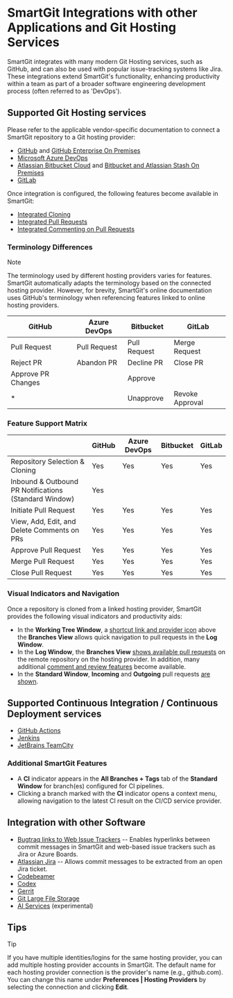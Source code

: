 # SmartGit Integrations with other Applications and Git Hosting Services

SmartGit integrates with many modern Git Hosting services, such as GitHub, and can also be used with popular issue-tracking systems like Jira.
These integrations extend SmartGit's functionality, enhancing productivity within a team as part of a broader software engineering development process (often referred to as 'DevOps').

## Supported Git Hosting services

Please refer to the applicable vendor-specific documentation to connect a SmartGit repository to a Git hosting provider:

- [GitHub](GitHub-integration.md) and [GitHub Enterprise On Premises](GitHub-Enterprise-Integration.md)
- [Microsoft Azure DevOps](Azure-DevOps.md)
- [Atlassian Bitbucket Cloud](Bitbucket-integration.md) and [Bitbucket and Atlassian Stash On Premises](BitBucket-Server-Atlassian-Stash-integration.md)
- [GitLab](GitLab.md)

Once integration is configured, the following features become available in SmartGit:

- [Integrated Cloning](Integrated-Cloning.md)
- [Integrated Pull Requests](Integrated-PullRequests.md)
- [Integrated Commenting on Pull Requests](Integrated-PullRequest-Comments.md)


### Terminology Differences

> [!NOTE]
> The terminology used by different hosting providers varies for features.
> SmartGit automatically adapts the terminology based on the connected hosting provider.
> However, for brevity, SmartGit's online documentation uses GitHub's terminology when referencing features linked to online hosting providers.

| GitHub             | Azure DevOps | Bitbucket    | GitLab          |
| ------------------ | ------------ |------------- | --------------- |
| Pull Request       | Pull Request | Pull Request | Merge Request   |
| Reject PR          | Abandon PR   | Decline PR   | Close PR        |
| Approve PR Changes |              | Approve      |                 |
| *                  |              | Unapprove    | Revoke Approval |


### Feature Support Matrix

|                                                        | GitHub | Azure DevOps | Bitbucket | GitLab    |
| ------------------------------------------------------ | ------ | ------------ |---------- |---------- |
| Repository Selection & Cloning                         |   Yes  |     Yes      |     Yes   |     Yes   |
| Inbound & Outbound PR Notifications (Standard Window)  |   Yes  |              |           |           |
| Initiate Pull Request                                  |   Yes  |     Yes      |     Yes   |     Yes   |
| View, Add, Edit, and Delete Comments on PRs            |   Yes  |     Yes      |     Yes   |     Yes   |
| Approve Pull Request                                   |   Yes  |     Yes      |     Yes   |     Yes   |
| Merge Pull Request                                     |   Yes  |     Yes      |     Yes   |     Yes   |
| Close Pull Request                                     |   Yes  |     Yes      |     Yes   |     Yes   |


### Visual Indicators and Navigation
Once a repository is cloned from a linked hosting provider, SmartGit provides the following visual indicators and productivity aids:
- In the **Working Tree Window**, a [shortcut link and provider icon](Integrated-PullRequests.md#additional-pr-features-in-the-working-tree-window) above the **Branches View** allows quick navigation to pull requests in the **Log Window**.
- In the **Log Window**, the **Branches View** [shows available pull requests](Integrated-PullRequests.md#additional-pr-features-in-the-log-window) on the remote repository on the hosting provider.
  In addition, many additional [comment and review features](Integrated-PullRequest-Comments.md) become available.
- In the **Standard Window**, **Incoming** and **Outgoing** pull requests [are shown](Integrated-PullRequests.md#additional-pr-features-in-the-standard-window-currently-available-for-github-only).

## Supported Continuous Integration / Continuous Deployment services
- [GitHub Actions](GitHub-Actions.md)
- [Jenkins](Jenkins.md)
- [JetBrains TeamCity](TeamCity.md)

### Additional SmartGit Features
- A **CI** indicator appears in the **All Branches + Tags** tab of the **Standard Window** for branch(es) configured for CI pipelines.
- Clicking a branch marked with the **CI** indicator opens a context menu, allowing navigation to the latest CI result on the CI/CD service provider.

## Integration with other Software
- [Bugtraq links to Web Issue Trackers](Bugtraq-links-to-issue-trackers.md) -- Enables hyperlinks between commit messages in SmartGit and web-based issue trackers such as Jira or Azure Boards.
- [Atlassian Jira](JIRA.md) -- Allows commit messages to be extracted from an open Jira ticket.
- [Codebeamer](Codebeamer.md)
- [Codex](Codex.md)
- [Gerrit](Gerrit.md)
- [Git Large File Storage](Git-LFS.md)
- [AI Services](AI.md) (experimental)

## Tips
> [!TIP]
> If you have multiple identities/logins for the same hosting provider, you can add multiple hosting provider accounts in SmartGit.
> The default name for each hosting provider connection is the provider's name (e.g., github.com).
> You can change this name under **Preferences \| Hosting Providers** by selecting the connection and clicking **Edit**.
  
